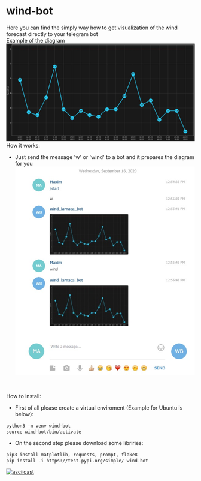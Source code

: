 # wind-bot
Here you can find the simply way how to get visualization of the wind forecast directly to your telegram bot<br>
Example of the diagram
![Image alt](screenshots/wind_diagram.jpg "Wind diagram")
<br>
How it works:
 - Just send the message 'w' or 'wind' to a bot and it prepares the diagram for you <br>
![Image alt](screenshots/telegram_chat.jpg "Telegram chat")
<br>

How to install:
 - First of all please create a virtual enviroment (Example for Ubuntu is below):
 ```
 python3 -m venv wind-bot
 source wind-bot/bin/activate
 ```
 - On the second step please download some libriries:
 ```
 pip3 install matplotlib, requests, prompt, flake8
 pip install -i https://test.pypi.org/simple/ wind-bot
 ```
 [![asciicast](https://asciinema.org/a/VJ4yE3kfh9rW1z4roWvYpiznG.svg)](https://asciinema.org/a/VJ4yE3kfh9rW1z4roWvYpiznG)
<br>
 
